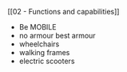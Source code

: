 [[02 - Functions and capabilities]]
- Be MOBILE
- no armour best armour
- wheelchairs
- walking frames
- electric scooters